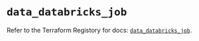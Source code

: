 # `data_databricks_job`

Refer to the Terraform Registory for docs: [`data_databricks_job`](https://registry.terraform.io/providers/databricks/databricks/1.31.0/docs/data-sources/job).
